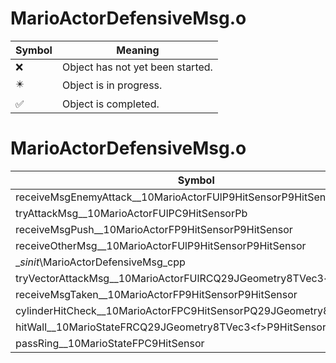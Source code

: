 # MarioActorDefensiveMsg.o
| Symbol | Meaning 
| ------------- | ------------- 
| :x: | Object has not yet been started. 
| :eight_pointed_black_star: | Object is in progress. 
| :white_check_mark: | Object is completed. 


# MarioActorDefensiveMsg.o
| Symbol | Decompiled? |
| ------------- | ------------- |
| receiveMsgEnemyAttack__10MarioActorFUlP9HitSensorP9HitSensor | :x: |
| tryAttackMsg__10MarioActorFUlPC9HitSensorPb | :x: |
| receiveMsgPush__10MarioActorFP9HitSensorP9HitSensor | :x: |
| receiveOtherMsg__10MarioActorFUlP9HitSensorP9HitSensor | :x: |
| __sinit_\MarioActorDefensiveMsg_cpp | :x: |
| tryVectorAttackMsg__10MarioActorFUlRCQ29JGeometry8TVec3&lt;f&gt; | :x: |
| receiveMsgTaken__10MarioActorFP9HitSensorP9HitSensor | :x: |
| cylinderHitCheck__10MarioActorFPC9HitSensorPQ29JGeometry8TVec3&lt;f&gt; | :x: |
| hitWall__10MarioStateFRCQ29JGeometry8TVec3&lt;f&gt;P9HitSensor | :x: |
| passRing__10MarioStateFPC9HitSensor | :x: |
